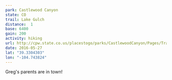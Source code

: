 ```yaml
---
park: Castlewood Canyon
state: CO
trail: Lake Gulch
distance:  1
base: 6400
gain: 200
activity: hiking
url: http://cpw.state.co.us/placestogo/parks/CastlewoodCanyon/Pages/Trails.aspx
date: 2016-05-27
lat: "39.3304303"
lon: "-104.743824"
---
```

Greg's parents are in town!
